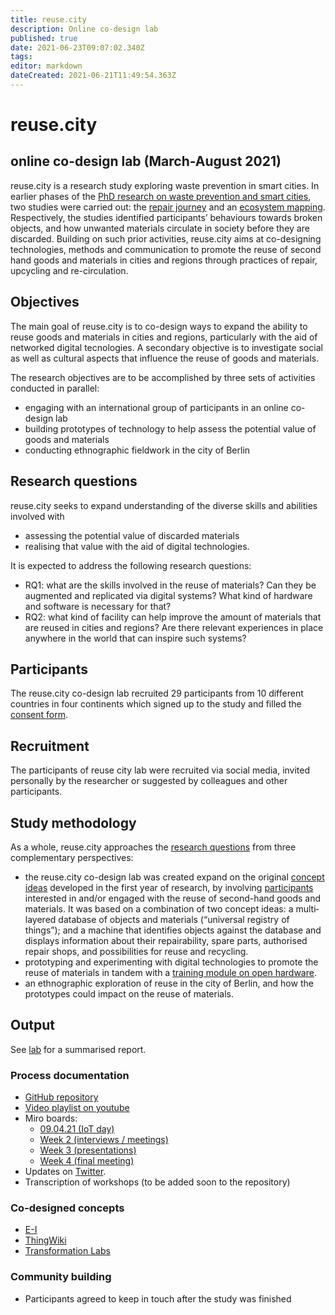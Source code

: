 ```yaml
---
title: reuse.city
description: Online co-design lab
published: true
date: 2021-06-23T09:07:02.340Z
tags:
editor: markdown
dateCreated: 2021-06-21T11:49:54.363Z
---
```


# reuse.city
## online co-design lab (March-August 2021)

reuse.city is a research study exploring waste prevention in smart cities. In earlier phases of the [PhD research on waste prevention and smart cities](/opendott), two studies were carried out: the [repair journey](/opendott/studies/repair-journey) and an [ecosystem mapping](/opendott/studies/ecosystem-mapping). Respectively, the studies identified participants’ behaviours towards broken objects, and how unwanted materials circulate in society before they are discarded. Building on such prior activities, reuse.city aims at co-designing technologies, methods and communication to promote the reuse of second hand goods and materials in cities and regions through practices of repair, upcycling and re-circulation.

## Objectives

The main goal of reuse.city is to co-design ways to expand the ability to reuse goods and materials in cities and regions, particularly with the aid of networked digital tecnologies. A secondary objective is to investigate social as well as cultural aspects that influence the reuse of goods and materials.

The research objectives are to be accomplished by three sets of activities conducted in parallel:

 - engaging with an international group of participants in an online co-design lab
 - building prototypes of technology to help assess the potential value of goods and materials
 - conducting ethnographic fieldwork in the city of Berlin

## Research questions

reuse.city seeks to expand understanding of the diverse skills and abilities involved with
 - assessing the potential value of discarded materials
 - realising that value with the aid of digital technologies.

It is expected to address the following research questions:

- RQ1: what are the skills involved in the reuse of materials? Can they be augmented and replicated via digital systems? What kind of hardware and software is necessary for that?
- RQ2: what kind of facility can help improve the amount of materials that are reused in cities and regions? Are there relevant experiences in place anywhere in the world that can inspire such systems?

## Participants

The reuse.city co-design lab recruited 29 participants from 10 different countries in four continents which signed up to the study and filled the [consent form](/opendott/studies/reuse-city-lab/ethics).

## Recruitment

The participants of reuse city lab were recruited via social media, invited personally by the researcher or suggested by colleagues and other participants.

## Study methodology

As a whole, reuse.city approaches the [research questions](#research-questions) from three complementary perspectives:

 - the reuse.city co-design lab was created expand on the original [concept ideas](/opendott/concept-ideas) developed in the first year of research, by involving [participants](#participants) interested in and/or engaged with the reuse of second-hand goods and materials. It was based on a combination of two concept ideas: a multi‐layered database of objects and materials (“universal registry of things”); and a machine that identifies objects against the database and displays information about their repairability,
 spare parts, authorised repair shops, and possibilities for reuse and recycling.
 - prototyping and experimenting with digital technologies to promote the reuse of materials in tandem with a [training module on open hardware](/opendott/training/open-hardware).
 - an ethnographic exploration of reuse in the city of Berlin, and how the prototypes could impact on the reuse of materials.


## Output

See [lab](/opendott/studies/reuse-city-lab/lab) for a summarised report.

### Process documentation

 - [GitHub repository](https://github.com/reuse-city/lab/)
 - [Video playlist on youtube](https://www.youtube.com/watch?v=v2pt18kbZis&list=PLSHdLCc8rAqvn9bf4-96V3M8k3jdctzz9)
 - Miro boards:
   - [09.04.21 (IoT day)](https://miro.com/app/board/o9J_lKnMSCk=/)
   - [Week 2 (interviews / meetings)](https://miro.com/app/board/o9J_lKTIy3I=/)
   - [Week 3 (presentations)](https://miro.com/app/board/o9J_lI_HCnE=/)
   - [Week 4 (final meeting)](https://miro.com/app/board/o9J_lHGsJyQ=/)
 - Updates on [Twitter](https://twitter.com/reuse_city).
 - Transcription of workshops (to be added soon to the repository)

### Co-designed concepts

- [E-I](/opendott/prototypes/e-i)
- [ThingWiki](/opendott/prototypes/thingwiki)
- [Transformation Labs](/opendott/prototypes/transformation-labs)


### Community building

- Participants agreed to keep in touch after the study was finished
